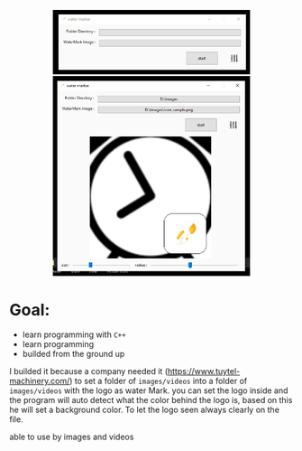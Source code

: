 <p align="center">
  <img src="./Capture.PNG" width="350" alt="alt">
  <img src="./Capture1.PNG" width="350" alt="alt">
</p>

# Goal:
- learn programming with `C++`
- learn programming 
- builded from the ground up

I builded it because a company needed it (https://www.tuytel-machinery.com/) to set a folder of `images/videos` into a folder of `images/videos` with the logo as water Mark.
you can set the logo inside and the program will auto detect what the color behind the logo is, based on this he will set a background color.
To let the logo seen always clearly on the file.

able to use by images and videos

